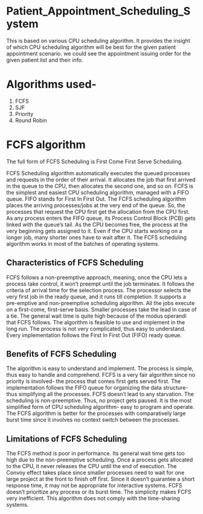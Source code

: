 # Patient_Appointment_Scheduling_System
This is based on various CPU scheduling algorithm. It provides the insight of which CPU scheduling algorithm will be best for the given
patient appointment scenario. we could see the appointment issuing order for the given patient list and their info.

# Algorithms used-
1. FCFS
1. SJF
1. Priority
1. Round Robin


# FCFS algorithm
The full form of FCFS Scheduling is First Come First Serve Scheduling.

FCFS Scheduling algorithm automatically executes the queued processes and requests in the order of their arrival. It allocates the job that first arrived in the queue to the CPU, then allocates the second one, and so on. FCFS is the simplest and easiest CPU scheduling algorithm, managed with a FIFO queue. FIFO stands for First In First Out. The FCFS scheduling algorithm places the arriving processes/jobs at the very end of the queue. So, the processes that request the CPU first get the allocation from the CPU first. As any process enters the FIFO queue, its Process Control Block (PCB) gets linked with the queue’s tail. As the CPU becomes free, the process at the very beginning gets assigned to it. Even if the CPU starts working on a longer job, many shorter ones have to wait after it. The FCFS scheduling algorithm works in most of the batches of operating systems.

## Characteristics of FCFS Scheduling
FCFS follows a non-preemptive approach, meaning, once the CPU lets a process take control, it won’t preempt until the job terminates.
It follows the criteria of arrival time for the selection process.
The processor selects the very first job in the ready queue, and it runs till completion.
It supports a pre-emptive and non-preemptive scheduling algorithm.
All the jobs execute on a first-come, first-serve basis.
Smaller processes take the lead in case of a tie.
The general wait time is quite high because of the modus operandi that FCFS follows.
The algorithm is feasible to use and implement in the long run.
The process is not very complicated, thus easy to understand.
Every implementation follows the First In First Out (FIFO) ready queue.
## Benefits of FCFS Scheduling
The algorithm is easy to understand and implement.
The process is simple, thus easy to handle and comprehend.
FCFS is a very fair algorithm since no priority is involved- the process that comes first gets served first.
The implementation follows the FIFO queue for organizing the data structure- thus simplifying all the processes.
FCFS doesn’t lead to any starvation.
The scheduling is non-preemptive. Thus, no project gets paused.
It is the most simplified form of CPU scheduling algorithm- easy to program and operate.
The FCFS algorithm is better for the processes with comparatively large burst time since it involves no context switch between the processes.
## Limitations of FCFS Scheduling
The FCFS method is poor in performance.
Its general wait time gets too high due to the non-preemptive scheduling.
Once a process gets allocated to the CPU, it never releases the CPU until the end of execution.
The Convoy effect takes place since smaller processes need to wait for one large project at the front to finish off first.
Since it doesn’t guarantee a short response time, it may not be appropriate for interactive systems.
FCFS doesn’t prioritize any process or its burst time.
The simplicity makes FCFS very inefficient.
This algorithm does not comply with the time-sharing systems.
